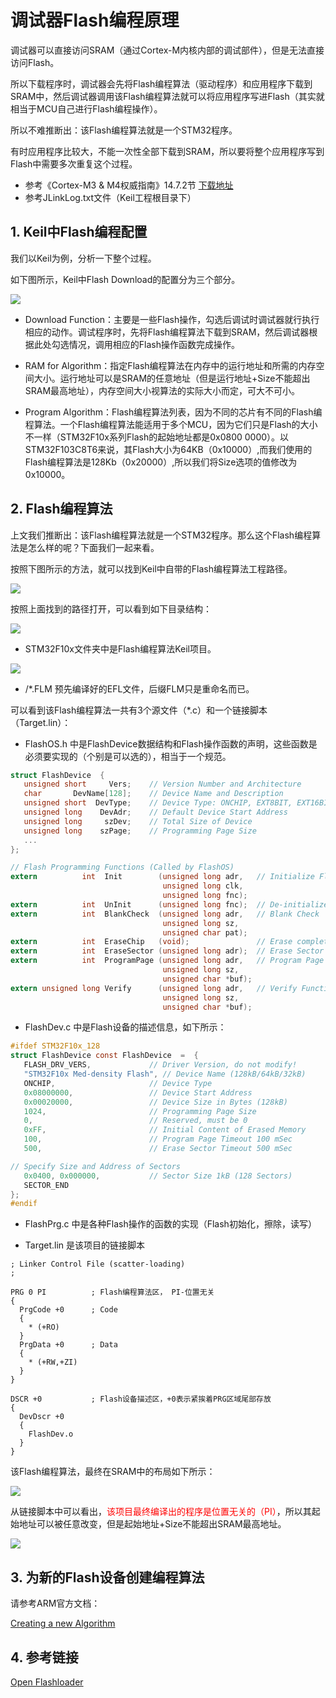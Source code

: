 # 调试器Flash编程原理

调试器可以直接访问SRAM（通过Cortex-M内核内部的调试部件），但是无法直接访问Flash。

所以下载程序时，调试器会先将Flash编程算法（驱动程序）和应用程序下载到SRAM中，然后调试器调用该Flash编程算法就可以将应用程序写进Flash（其实就相当于MCU自己进行Flash编程操作）。

所以不难推断出：该Flash编程算法就是一个STM32程序。

有时应用程序比较大，不能一次性全部下载到SRAM，所以要将整个应用程序写到Flash中需要多次重复这个过程。

* 参考《Cortex-M3 & M4权威指南》14.7.2节 [下载地址](stm32_books.md)
* 参考JLinkLog.txt文件（Keil工程根目录下）

## 1. Keil中Flash编程配置

我们以Keil为例，分析一下整个过程。

如下图所示，Keil中Flash Download的配置分为三个部分。

![](../../assets/images/STM32/flash_download/keil_flash_download.png)


* Download Function：主要是一些Flash操作，勾选后调试时调试器就行执行相应的动作。调试程序时，先将Flash编程算法下载到SRAM，然后调试器根据此处勾选情况，调用相应的Flash操作函数完成操作。

* RAM for Algorithm：指定Flash编程算法在内存中的运行地址和所需的内存空间大小。运行地址可以是SRAM的任意地址（但是运行地址+Size不能超出SRAM最高地址），内存空间大小视算法的实际大小而定，可大不可小。

* Program Algorithm：Flash编程算法列表，因为不同的芯片有不同的Flash编程算法。一个Flash编程算法能适用于多个MCU，因为它们只是Flash的大小不一样（STM32F10x系列Flash的起始地址都是0x0800 0000）。以STM32F103C8T6来说，其Flash大小为64KB（0x10000）,而我们使用的Flash编程算法是128Kb（0x20000）,所以我们将Size选项的值修改为0x10000。


## 2. Flash编程算法

上文我们推断出：该Flash编程算法就是一个STM32程序。那么这个Flash编程算法是怎么样的呢？下面我们一起来看。

按照下图所示的方法，就可以找到Keil中自带的Flash编程算法工程路径。

![](../../assets/images/STM32/flash_download/flash_algorithm_path.png)

按照上面找到的路径打开，可以看到如下目录结构：

![](../../assets/images/STM32/flash_download/flash_algorithm_dir.png)

* STM32F10x文件夹中是Flash编程算法Keil项目。

![](../../assets/images/STM32/flash_download/flash_algorithm_project.png)

* /*.FLM 预先编译好的EFL文件，后缀FLM只是重命名而已。

可以看到该Flash编程算法一共有3个源文件（*.c）和一个链接脚本（Target.lin）：

* FlashOS.h 中是FlashDevice数据结构和Flash操作函数的声明，这些函数是必须要实现的（个别是可以选的），相当于一个规范。

```c
struct FlashDevice  {
   unsigned short     Vers;    // Version Number and Architecture
   char       DevName[128];    // Device Name and Description
   unsigned short  DevType;    // Device Type: ONCHIP, EXT8BIT, EXT16BIT, ...
   unsigned long    DevAdr;    // Default Device Start Address
   unsigned long     szDev;    // Total Size of Device
   unsigned long    szPage;    // Programming Page Size
   ...
};

// Flash Programming Functions (Called by FlashOS)
extern          int  Init        (unsigned long adr,   // Initialize Flash
                                  unsigned long clk,
                                  unsigned long fnc);
extern          int  UnInit      (unsigned long fnc);  // De-initialize Flash
extern          int  BlankCheck  (unsigned long adr,   // Blank Check
                                  unsigned long sz,
                                  unsigned char pat);
extern          int  EraseChip   (void);               // Erase complete Device
extern          int  EraseSector (unsigned long adr);  // Erase Sector Function
extern          int  ProgramPage (unsigned long adr,   // Program Page Function
                                  unsigned long sz,
                                  unsigned char *buf);
extern unsigned long Verify      (unsigned long adr,   // Verify Function
                                  unsigned long sz,
                                  unsigned char *buf);
```

* FlashDev.c 中是Flash设备的描述信息，如下所示：

```c
#ifdef STM32F10x_128
struct FlashDevice const FlashDevice  =  {
   FLASH_DRV_VERS,             // Driver Version, do not modify!
   "STM32F10x Med-density Flash", // Device Name (128kB/64kB/32kB)
   ONCHIP,                     // Device Type
   0x08000000,                 // Device Start Address
   0x00020000,                 // Device Size in Bytes (128kB)
   1024,                       // Programming Page Size
   0,                          // Reserved, must be 0
   0xFF,                       // Initial Content of Erased Memory
   100,                        // Program Page Timeout 100 mSec
   500,                        // Erase Sector Timeout 500 mSec

// Specify Size and Address of Sectors
   0x0400, 0x000000,           // Sector Size 1kB (128 Sectors)
   SECTOR_END
};
#endif
```

* FlashPrg.c 中是各种Flash操作的函数的实现（Flash初始化，擦除，读写）

* Target.lin 是该项目的链接脚本

```
; Linker Control File (scatter-loading)
;

PRG 0 PI          ; Flash编程算法区， PI-位置无关
{
  PrgCode +0      ; Code
  {
    * (+RO)
  }
  PrgData +0      ; Data
  {
    * (+RW,+ZI)
  }
}

DSCR +0           ; Flash设备描述区，+0表示紧挨着PRG区域尾部存放
{
  DevDscr +0
  {
    FlashDev.o
  }
}
```
该Flash编程算法，最终在SRAM中的布局如下所示：

![](../../assets/images/STM32/flash_download/flash_algorithm_ram_layout.png)

从链接脚本中可以看出，<font color=red>该项目最终编译出的程序是位置无关的（PI）</font>，所以其起始地址可以被任意改变，但是起始地址+Size不能超出SRAM最高地址。

![](../../assets/images/STM32/flash_download/ram_for_algorithm_change_value.png)


## 3. 为新的Flash设备创建编程算法

请参考ARM官方文档：

[Creating a new Algorithm](https://www.keil.com/pack/doc/CMSIS/Pack/html/flashAlgorithm.html)

## 4. 参考链接

[Open Flashloader](https://wiki.segger.com/Open_Flashloader#Open_Flashloader)
